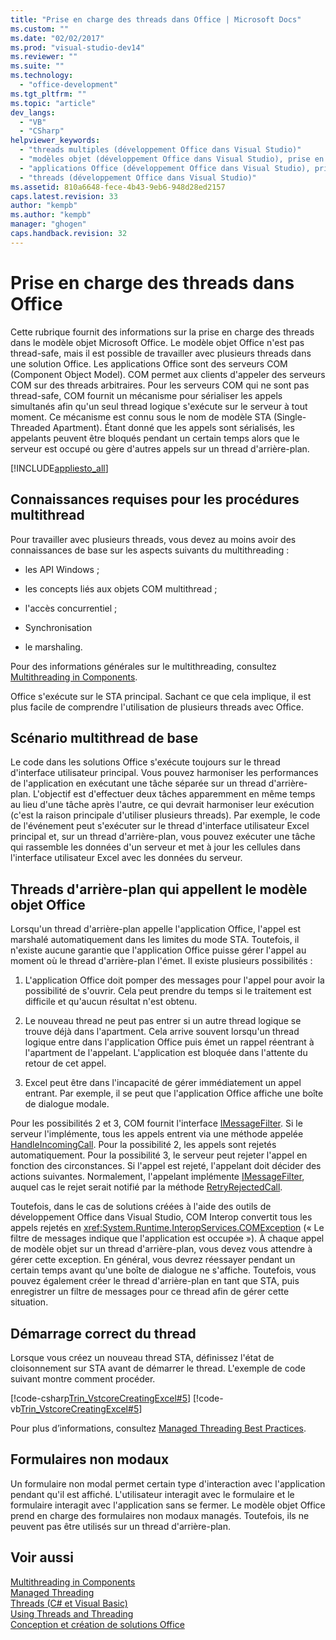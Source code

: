 ```yaml
---
title: "Prise en charge des threads dans Office | Microsoft Docs"
ms.custom: ""
ms.date: "02/02/2017"
ms.prod: "visual-studio-dev14"
ms.reviewer: ""
ms.suite: ""
ms.technology: 
  - "office-development"
ms.tgt_pltfrm: ""
ms.topic: "article"
dev_langs: 
  - "VB"
  - "CSharp"
helpviewer_keywords: 
  - "threads multiples (développement Office dans Visual Studio)"
  - "modèles objet (développement Office dans Visual Studio), prise en charge du modèle de thread"
  - "applications Office (développement Office dans Visual Studio), prise en charge du modèle de thread"
  - "threads (développement Office dans Visual Studio)"
ms.assetid: 810a6648-fece-4b43-9eb6-948d28ed2157
caps.latest.revision: 33
author: "kempb"
ms.author: "kempb"
manager: "ghogen"
caps.handback.revision: 32
---
```

# Prise en charge des threads dans Office
  Cette rubrique fournit des informations sur la prise en charge des threads dans le modèle objet Microsoft Office.  Le modèle objet Office n'est pas thread\-safe, mais il est possible de travailler avec plusieurs threads dans une solution Office.  Les applications Office sont des serveurs COM \(Component Object Model\).  COM permet aux clients d'appeler des serveurs COM sur des threads arbitraires.  Pour les serveurs COM qui ne sont pas thread\-safe, COM fournit un mécanisme pour sérialiser les appels simultanés afin qu'un seul thread logique s'exécute sur le serveur à tout moment.  Ce mécanisme est connu sous le nom de modèle STA \(Single\-Threaded Apartment\).  Étant donné que les appels sont sérialisés, les appelants peuvent être bloqués pendant un certain temps alors que le serveur est occupé ou gère d'autres appels sur un thread d'arrière\-plan.  
  
 [!INCLUDE[appliesto_all](../vsto/includes/appliesto-all-md.md)]  
  
## Connaissances requises pour les procédures multithread  
 Pour travailler avec plusieurs threads, vous devez au moins avoir des connaissances de base sur les aspects suivants du multithreading :  
  
-   les API Windows ;  
  
-   les concepts liés aux objets COM multithread ;  
  
-   l'accès concurrentiel ;  
  
-   Synchronisation  
  
-   le marshaling.  
  
 Pour des informations générales sur le multithreading, consultez [Multithreading in Components](http://msdn.microsoft.com/library/2fc31e68-fb71-4544-b654-0ce720478779).  
  
 Office s'exécute sur le STA principal.  Sachant ce que cela implique, il est plus facile de comprendre l'utilisation de plusieurs threads avec Office.  
  
## Scénario multithread de base  
 Le code dans les solutions Office s'exécute toujours sur le thread d'interface utilisateur principal.  Vous pouvez harmoniser les performances de l'application en exécutant une tâche séparée sur un thread d'arrière\-plan.  L'objectif est d'effectuer deux tâches apparemment en même temps au lieu d'une tâche après l'autre, ce qui devrait harmoniser leur exécution \(c'est la raison principale d'utiliser plusieurs threads\).  Par exemple, le code de l'événement peut s'exécuter sur le thread d'interface utilisateur Excel principal et, sur un thread d'arrière\-plan, vous pouvez exécuter une tâche qui rassemble les données d'un serveur et met à jour les cellules dans l'interface utilisateur Excel avec les données du serveur.  
  
## Threads d'arrière\-plan qui appellent le modèle objet Office  
 Lorsqu'un thread d'arrière\-plan appelle l'application Office, l'appel est marshalé automatiquement dans les limites du mode STA.  Toutefois, il n'existe aucune garantie que l'application Office puisse gérer l'appel au moment où le thread d'arrière\-plan l'émet.  Il existe plusieurs possibilités :  
  
1.  L'application Office doit pomper des messages pour l'appel pour avoir la possibilité de s'ouvrir.  Cela peut prendre du temps si le traitement est difficile et qu'aucun résultat n'est obtenu.  
  
2.  Le nouveau thread ne peut pas entrer si un autre thread logique se trouve déjà dans l'apartment.  Cela arrive souvent lorsqu'un thread logique entre dans l'application Office puis émet un rappel réentrant à l'apartment de l'appelant.  L'application est bloquée dans l'attente du retour de cet appel.  
  
3.  Excel peut être dans l'incapacité de gérer immédiatement un appel entrant.  Par exemple, il se peut que l'application Office affiche une boîte de dialogue modale.  
  
 Pour les possibilités 2 et 3, COM fournit l'interface [IMessageFilter](http://msdn.microsoft.com/fr-fr/e12d48c0-5033-47a8-bdcd-e94c49857248).  Si le serveur l'implémente, tous les appels entrent via une méthode appelée [HandleIncomingCall](http://msdn.microsoft.com/fr-fr/7e31b518-ef4f-4bdd-b5c7-e1b16383a5be).  Pour la possibilité 2, les appels sont rejetés automatiquement.  Pour la possibilité 3, le serveur peut rejeter l'appel en fonction des circonstances.  Si l'appel est rejeté, l'appelant doit décider des actions suivantes.  Normalement, l'appelant implémente [IMessageFilter](http://msdn.microsoft.com/fr-fr/e12d48c0-5033-47a8-bdcd-e94c49857248), auquel cas le rejet serait notifié par la méthode [RetryRejectedCall](http://msdn.microsoft.com/fr-fr/3f800819-2a21-4e46-ad15-f9594fac1a3d).  
  
 Toutefois, dans le cas de solutions créées à l'aide des outils de développement Office dans Visual Studio, COM Interop convertit tous les appels rejetés en <xref:System.Runtime.InteropServices.COMException> \(« Le filtre de messages indique que l'application est occupée »\).  À chaque appel de modèle objet sur un thread d'arrière\-plan, vous devez vous attendre à gérer cette exception.  En général, vous devrez réessayer pendant un certain temps avant qu'une boîte de dialogue ne s'affiche.  Toutefois, vous pouvez également créer le thread d'arrière\-plan en tant que STA, puis enregistrer un filtre de messages pour ce thread afin de gérer cette situation.  
  
## Démarrage correct du thread  
 Lorsque vous créez un nouveau thread STA, définissez l'état de cloisonnement sur STA avant de démarrer le thread.  L'exemple de code suivant montre comment procéder.  
  
 [!code-csharp[Trin_VstcoreCreatingExcel#5](../snippets/csharp/VS_Snippets_OfficeSP/Trin_VstcoreCreatingExcel/CS/ThisWorkbook.cs#5)]
 [!code-vb[Trin_VstcoreCreatingExcel#5](../snippets/visualbasic/VS_Snippets_OfficeSP/Trin_VstcoreCreatingExcel/VB/ThisWorkbook.vb#5)]  
  
 Pour plus d’informations, consultez [Managed Threading Best Practices](http://msdn.microsoft.com/library/e51988e7-7f4b-4646-a06d-1416cee8d557).  
  
## Formulaires non modaux  
 Un formulaire non modal permet certain type d'interaction avec l'application pendant qu'il est affiché.  L'utilisateur interagit avec le formulaire et le formulaire interagit avec l'application sans se fermer.  Le modèle objet Office prend en charge des formulaires non modaux managés. Toutefois, ils ne peuvent pas être utilisés sur un thread d'arrière\-plan.  
  
## Voir aussi  
 [Multithreading in Components](http://msdn.microsoft.com/library/2fc31e68-fb71-4544-b654-0ce720478779)   
 [Managed Threading](http://msdn.microsoft.com/library/7b46a7d9-c6f1-46d1-a947-ae97471bba87)   
 [Threads &#40;C&#35; et Visual Basic&#41;](http://msdn.microsoft.com/library/552f6c68-dbdb-4327-ae36-32cf9063d88c)   
 [Using Threads and Threading](http://msdn.microsoft.com/library/9b5ec2cd-121b-4d49-b075-222cf26f2344)   
 [Conception et création de solutions Office](../vsto/designing-and-creating-office-solutions.md)  
  
  